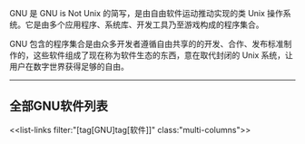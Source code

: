 GNU 是 GNU is Not Unix 的简写，是由自由软件运动推动实现的类 Unix 操作系统。它是由多个应用程序、系统库、开发工具乃至游戏构成的程序集合。

GNU 包含的程序集合是由众多开发者遵循自由共享的的开发、合作、发布标准制作的，这些软件组成了现在称为软件生态的东西，意在取代封闭的 Unix 系统，让用户在数字世界获得足够的自由。

---

## 全部GNU软件列表
<<list-links filter:"[tag[GNU]tag[软件]]" class:"multi-columns">>